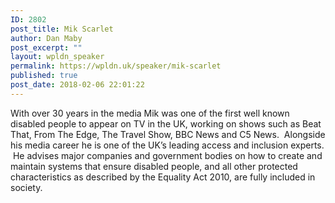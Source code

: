 ```yaml
---
ID: 2802
post_title: Mik Scarlet
author: Dan Maby
post_excerpt: ""
layout: wpldn_speaker
permalink: https://wpldn.uk/speaker/mik-scarlet
published: true
post_date: 2018-02-06 22:01:22
---
```

With over 30 years in the media Mik was one of the first well known disabled people to appear on TV in the UK, working on shows such as Beat That, From The Edge, The Travel Show, BBC News and C5 News.  Alongside his media career he is one of the UK’s leading access and inclusion experts.  He advises major companies and government bodies on how to create and maintain systems that ensure disabled people, and all other protected characteristics as described by the Equality Act 2010, are fully included in society.